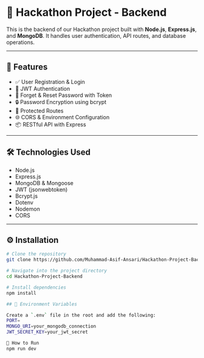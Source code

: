 # 🚀 Hackathon Project - Backend

This is the backend of our Hackathon project built with **Node.js**, **Express.js**, and **MongoDB**. It handles user authentication, API routes, and database operations.

---

## 📌 Features

- ✅ User Registration & Login
- 🔐 JWT Authentication
- 🔄 Forget & Reset Password with Token
- 🔒 Password Encryption using bcrypt
- 📁 Protected Routes
- 🌐 CORS & Environment Configuration
- 📦 RESTful API with Express

---

## 🛠️ Technologies Used

- Node.js
- Express.js
- MongoDB & Mongoose
- JWT (jsonwebtoken)
- Bcrypt.js
- Dotenv
- Nodemon
- CORS

---

## ⚙️ Installation

```bash
# Clone the repository
git clone https://github.com/Muhammad-Asif-Ansari/Hackathon-Project-Backend.git

# Navigate into the project directory
cd Hackathon-Project-Backend

# Install dependencies
npm install

## 🔐 Environment Variables

Create a `.env` file in the root and add the following:
PORT=
MONGO_URI=your_mongodb_connection
JWT_SECRET_KEY=your_jwt_secret

🚦 How to Run
npm run dev
